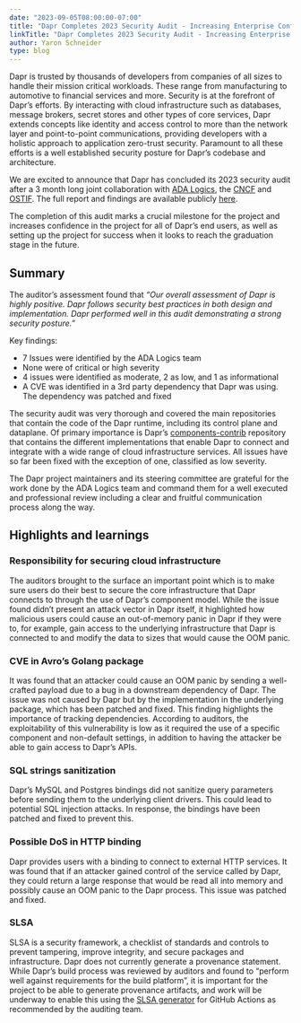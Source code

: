 ```yaml
---
date: "2023-09-05T08:00:00-07:00"
title: "Dapr Completes 2023 Security Audit - Increasing Enterprise Confidence"
linkTitle: "Dapr Completes 2023 Security Audit - Increasing Enterprise Confidence"
author: Yaron Schneider
type: blog
---
```


Dapr is trusted by thousands of developers from companies of all sizes to handle their mission critical workloads. These range from manufacturing to automotive to financial services and more. Security is at the forefront of Dapr’s efforts. By interacting with cloud infrastructure such as databases, message brokers, secret stores and other types of core services, Dapr extends concepts like identity and access control to more than the network layer and point-to-point communications, providing developers with a holistic approach to application zero-trust security. Paramount to all these efforts is a well established security posture for Dapr’s codebase and architecture.

We are excited to announce that Dapr has concluded its 2023 security audit after a 3 month long joint collaboration with [ADA Logics](https://adalogics.com/), the [CNCF](https://www.cncf.io/?s=security+audit) and [OSTIF](https://ostif.org/). The full report and findings are available publicly [here](https://docs.dapr.io/docs/Dapr-september-2023-security-audit-report.pdf).

The completion of this audit marks a crucial milestone for the project and increases confidence in the project for all of Dapr’s end users, as well as setting up the project for success when it looks to reach the graduation stage in the future.

## Summary

The auditor’s assessment found that _“Our overall assessment of Dapr is highly positive. Dapr follows security best practices in both design and implementation. Dapr performed well in this audit demonstrating a strong security posture.”_

Key findings:

- 7 Issues were identified by the ADA Logics team
- None were of critical or high severity
- 4 issues were identified as moderate, 2 as low, and 1 as informational
- A CVE was identified in a 3rd party dependency that Dapr was using. The dependency was patched and fixed

The security audit was very thorough and covered the main repositories that contain the code of the Dapr runtime, including its control plane and dataplane. Of primary importance is Dapr’s [components-contrib](https://github.com/dapr/components-contrib) repository that contains the different implementations that enable Dapr to connect and integrate with a wide range of cloud infrastructure services. All issues have so far been fixed with the exception of one, classified as low severity.

The Dapr project maintainers and its steering committee are grateful for the work done by the ADA Logics team and command them for a well executed and professional review including a clear and fruitful communication process along the way.

## Highlights and learnings

### Responsibility for securing cloud infrastructure

The auditors brought to the surface an important point which is to make sure users do their best to secure the core infrastructure that Dapr connects to through the use of Dapr’s component model. While the issue found didn’t present an attack vector in Dapr itself, it highlighted how malicious users could cause an out-of-memory panic in Dapr if they were to, for example, gain access to the underlying infrastructure that Dapr is connected to and modify the data to sizes that would cause the OOM panic.

### CVE in Avro’s Golang package

It was found that an attacker could cause an OOM panic by sending a well-crafted payload due to a bug in a downstream dependency of Dapr. The issue was not caused by Dapr but by the implementation in the underlying package, which has been patched and fixed. This finding highlights the importance of tracking dependencies. According to auditors, the exploitability of this vulnerability is low as it required the use of a specific component and non-default settings, in addition to having the attacker be able to gain access to Dapr’s APIs.

### SQL strings sanitization

Dapr’s MySQL and Postgres bindings did not sanitize query parameters before sending them to the underlying client drivers. This could lead to potential SQL injection attacks. In response, the bindings have been patched and fixed to prevent this.

### Possible DoS in HTTP binding

Dapr provides users with a binding to connect to external HTTP services. It was found that if an attacker gained control of the service called by Dapr, they could return a large response that would be read all into memory and possibly cause an OOM panic to the Dapr process. This issue was patched and fixed.

### SLSA

SLSA is a security framework, a checklist of standards and controls to prevent tampering, improve integrity, and secure packages and infrastructure. Dapr does not currently generate a provenance statement. While Dapr’s build process was reviewed by auditors and found to “perform well against requirements for the build platform”, it is important for the project to be able to generate provenance artifacts, and work will be underway to enable this using the [SLSA generator](https://github.com/slsa-framework/slsa-github-generator) for GitHub Actions as recommended by the auditing team.
